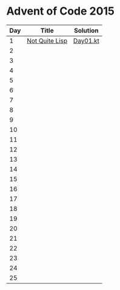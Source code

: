 # Advent of Code 2015

| Day | Title                                                  | Solution                                       |
|-----|--------------------------------------------------------|------------------------------------------------|
| 1   | [Not Quite Lisp](https://adventofcode.com/2015/day/1)  | [Day01.kt](src/main/kotlin/solutions/Day01.kt) |
| 2   |                                                        |                                                |
| 3   |                                                        |                                                |
| 4   |                                                        |                                                |
| 5   |                                                        |                                                |
| 6   |                                                        |                                                |
| 7   |                                                        |                                                |
| 8   |                                                        |                                                |
| 9   |                                                        |                                                |
| 10  |                                                        |                                                |
| 11  |                                                        |                                                |
| 12  |                                                        |                                                |
| 13  |                                                        |                                                |
| 14  |                                                        |                                                |
| 15  |                                                        |                                                |
| 16  |                                                        |                                                |
| 17  |                                                        |                                                |
| 18  |                                                        |                                                |
| 19  |                                                        |                                                |
| 20  |                                                        |                                                |
| 21  |                                                        |                                                |
| 22  |                                                        |                                                |
| 23  |                                                        |                                                |
| 24  |                                                        |                                                |
| 25  |                                                        |                                                |
